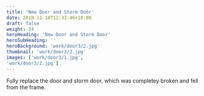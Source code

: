```yaml
---
title: 'New Door and Storm Door'
date: 2018-11-18T12:33:46+10:00
draft: false
weight: 24
heroHeading: 'New Door and Storm Door'
heroSubHeading: ''
heroBackground: 'work/door3/2.jpg'
thumbnail: 'work/door3/2.jpg'
images: ['work/door3/1.jpg', 
'work/door3/2.jpg']
---
```


Fully replace the door and storm door, which was completey broken and fell from the frame.                                          
